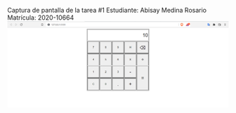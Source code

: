 Captura de pantalla de la tarea #1
Estudiante: Abisay Medina Rosario
Matrícula: 2020-10664
![Captura de Pantalla](Captura.PNG)

